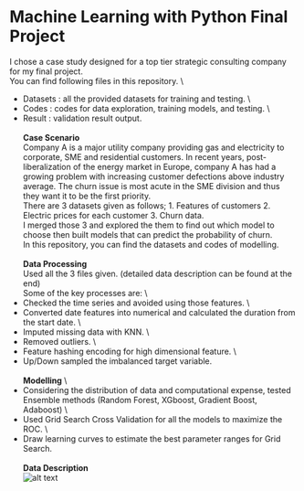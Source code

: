 # Machine Learning with Python Final Project
I chose a case study designed for a top tier strategic consulting company for my final project. \
You can find following files in this repository. \
* Datasets : all the provided datasets for training and testing.  \
* Codes : codes for data exploration, training models, and testing.  \
* Result : validation result output. \
\
**Case Scenario** \
Company A is a major utility company providing gas and electricity to corporate, SME and residential customers. In recent years, post-liberalization of the energy market in Europe, company A has had a growing problem with increasing customer defections above industry average. The churn issue is most acute in the SME division and thus they want it to be the first priority. \
There are 3 datasets given as follows; 1. Features of customers 2. Electric prices for each customer 3. Churn data. \
I merged those 3 and explored the them to find out which model to choose then built models that can predict the probability of churn. \
In this repository, you can find the datasets and codes of modelling. \
\
**Data Processing** \
Used all the 3 files given. (detailed data description can be found at the end) \
Some of the key processes are: \
* Checked the time series and avoided using those features. \
* Converted date features into numerical and calculated the duration from the start date. \
* Imputed missing data with KNN.  \
* Removed outliers.  \
* Feature hashing encoding for high dimensional feature.  \
* Up/Down sampled the imbalanced target variable.  \
 \
**Modelling** \
 * Considering the distribution of data and computational expense, tested Ensemble methods (Random Forest, XGboost, Gradient Boost, Adaboost) \
 * Used Grid Search Cross Validation for all the models to maximize the ROC. \
 * Draw learning curves to estimate the best parameter ranges for Grid Search. \
 \
**Data Description** \
![alt text](https://github.com/chierina/ESCP-ML-Python/blob/master/data_description.png)
